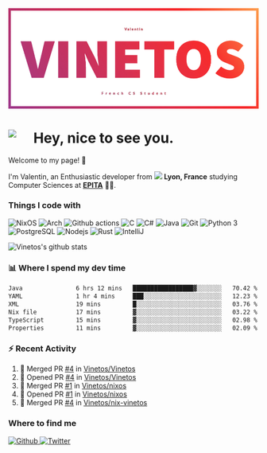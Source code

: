 <!--
**Vinetos/Vinetos** is a ✨ _special_ ✨ repository because its `README.md` (this file) appears on your GitHub profile.
-->
<a align="center" href="https://vinetos.fr">
  <img src="https://raw.githubusercontent.com/Vinetos/Vinetos/master/Vinetos%20Banner.png" />
</a>

# <img align="left" src="https://cdn.discordapp.com/emojis/938153240527265812.webp" width="10%" /> Hey, nice to see you.

Welcome to my page! :wave:  

I'm Valentin, an Enthusiastic developer from <img src="https://cdn-icons-png.flaticon.com/512/197/197560.png" width="13"/> **Lyon, France** studying Computer Sciences at [**EPITA**](https://www.epita.fr/en/) 👨‍🎓.

### Things I code with
<p>
  <img alt="NixOS" src="https://img.shields.io/badge/-NixOS-00cec9?style=flat-square&logo=nixos&logoColor=white" />
  <img alt="Arch" src="https://img.shields.io/badge/-Arch-2088FF?style=flat-square&logo=arch-linux&logoColor=white" />
  <img alt="Github actions" src="https://img.shields.io/badge/-Github_Actions-4834d4?style=flat-square&logo=github-actions&logoColor=white" />
  <img alt="C" src="https://img.shields.io/badge/-C-be2edd?style=flat-square&logo=c&logoColor=white" />
  <img alt="C#" src="https://img.shields.io/badge/-C%23-E10098?style=flat-square&logo=c#&logoColor=white" />
  <img alt="Java" src="https://img.shields.io/badge/-Java-ea2845?style=flat-square&logo=java&logoColor=white" />
  <img alt="Git" src="https://img.shields.io/badge/-Git-F05032?style=flat-square&logo=git&logoColor=white" />
  <img alt="Python 3" src="https://img.shields.io/badge/-Python%203-F7B93E?style=flat-square&logo=python&logoColor=white" />
  <img alt="PostgreSQL" src="https://img.shields.io/badge/-PostgreSQL-13aa52?style=flat-square&logo=mongodb&logoColor=white" />
  <img alt="Nodejs" src="https://img.shields.io/badge/-Nodejs-43853d?style=flat-square&logo=Node.js&logoColor=white" />
  <img alt="Rust" src="https://img.shields.io/badge/-Rust-f7f1e3?style=flat-square&logo=rust&logoColor=black" />
  <img alt="IntelliJ" src="https://img.shields.io/badge/-IntelliJ-000000?style=flat-square&logo=intellij-idea&logoColor=white" />
</p>

![Vinetos's github stats](https://github-readme-stats.vercel.app/api?username=Vinetos&show_icons=true) 

### :bar_chart: Where I spend my dev time  
<!--START_SECTION:waka-->

```text
Java               6 hrs 12 mins   █████████████████▓░░░░░░░   70.42 %
YAML               1 hr 4 mins     ███░░░░░░░░░░░░░░░░░░░░░░   12.23 %
XML                19 mins         █░░░░░░░░░░░░░░░░░░░░░░░░   03.76 %
Nix file           17 mins         ▓░░░░░░░░░░░░░░░░░░░░░░░░   03.22 %
TypeScript         15 mins         ▓░░░░░░░░░░░░░░░░░░░░░░░░   02.98 %
Properties         11 mins         ▓░░░░░░░░░░░░░░░░░░░░░░░░   02.09 %
```

<!--END_SECTION:waka-->

### :zap: Recent Activity

<!--START_SECTION:activity-->
1. 🎉 Merged PR [#4](https://github.com/Vinetos/Vinetos/pull/4) in [Vinetos/Vinetos](https://github.com/Vinetos/Vinetos)
2. 💪 Opened PR [#4](https://github.com/Vinetos/Vinetos/pull/4) in [Vinetos/Vinetos](https://github.com/Vinetos/Vinetos)
3. 🎉 Merged PR [#1](https://github.com/Vinetos/nixos/pull/1) in [Vinetos/nixos](https://github.com/Vinetos/nixos)
4. 💪 Opened PR [#1](https://github.com/Vinetos/nixos/pull/1) in [Vinetos/nixos](https://github.com/Vinetos/nixos)
5. 🎉 Merged PR [#4](https://github.com/Vinetos/nix-vinetos/pull/4) in [Vinetos/nix-vinetos](https://github.com/Vinetos/nix-vinetos)
<!--END_SECTION:activity-->

### Where to find me
<p>
  <a href="https://github.com/Vinetos" target="_blank">
    <img alt="Github" src="https://img.shields.io/badge/GitHub-%2312100E.svg?&style=for-the-badge&logo=Github&logoColor=white" />
  </a> 
  <a href="https://twitter.com/Vinetos" target="_blank">
    <img alt="Twitter" src="https://img.shields.io/badge/twitter-%231DA1F2.svg?&style=for-the-badge&logo=twitter&logoColor=white" />
  </a> 
</p>
